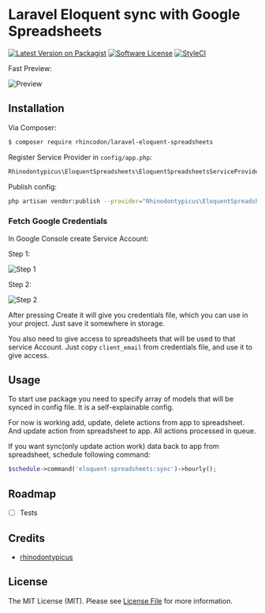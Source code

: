 # Laravel Eloquent sync with Google Spreadsheets

[![Latest Version on Packagist](https://img.shields.io/packagist/v/rhincodon/laravel-eloquent-spreadsheets.svg?style=flat-square)](https://packagist.org/packages/rhincodon/laravel-eloquent-spreadsheets)
[![Software License](https://img.shields.io/badge/license-MIT-brightgreen.svg?style=flat-square)](LICENSE.md)
[![StyleCI](https://styleci.io/repos/74288997/shield)](https://styleci.io/repos/74288997)

Fast Preview:

![Preview](https://cloud.githubusercontent.com/assets/6630959/20640355/ca3f0676-b3ec-11e6-9d61-229092be3c09.gif "Preview")

## Installation

Via Composer:

``` bash
$ composer require rhincodon/laravel-eloquent-spreadsheets
```

Register Service Provider in `config/app.php`:

```php
Rhinodontypicus\EloquentSpreadsheets\EloquentSpreadsheetsServiceProvider::class,
```

Publish config:

```bash
php artisan vendor:publish --provider="Rhinodontypicus\EloquentSpreadsheets\EloquentSpreadsheetsServiceProvider" --tag="config"
```

### Fetch Google Credentials

In Google Console create Service Account:

Step 1:

![Step 1](https://cloud.githubusercontent.com/assets/6630959/20640446/1ad7ab2c-b3ef-11e6-8320-5c2d521c88f2.jpg)

Step 2:

![Step 2](https://cloud.githubusercontent.com/assets/6630959/20640447/1ad94fc2-b3ef-11e6-93fe-bac58580d77f.jpg)

After pressing Create it will give you credentials file, which you can use in your project. Just save it somewhere in storage.

You also need to give access to spreadsheets that will be used to that service Account. Just copy `client_email` from credentials file, and use it to give access.

## Usage

To start use package you need to specify array of models that will be synced in config file. It is a self-explainable config.

For now is working add, update, delete actions from app to spreadsheet. And update action from spreadsheet to app. All actions processed in queue.

If you want sync(only update action work) data back to app from spreadsheet, schedule following command:

```php
$schedule->command('eloquent-spreadsheets:sync')->hourly();
```

## Roadmap

- [ ] Tests

## Credits

- [rhinodontypicus](https://github.com/Rhincodon)

## License

The MIT License (MIT). Please see [License File](LICENSE.md) for more information.
